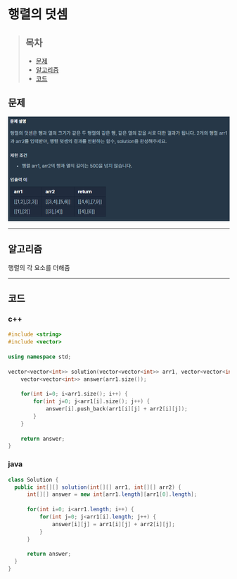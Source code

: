 # 행렬의 덧셈

> ## 목차
> * [문제](#문제)
> * [알고리즘](#알고리즘)
> * [코드](#코드)

## 문제
![문제](https://github.com/ryusehui/algorithm/blob/master/programmers/level1/problems/%ED%96%89%EB%A0%AC%EC%9D%98%20%EB%8D%A7%EC%85%88.PNG)
<hr/>

## 알고리즘
행렬의 각 요소를 더해줌
<hr/>

## 코드
### c++
```c++
#include <string>
#include <vector>
 
using namespace std;
 
vector<vector<int>> solution(vector<vector<int>> arr1, vector<vector<int>> arr2) {
    vector<vector<int>> answer(arr1.size());
    
    for(int i=0; i<arr1.size(); i++) {
        for(int j=0; j<arr1[i].size(); j++) {
            answer[i].push_back(arr1[i][j] + arr2[i][j]);
        }
    }
    
    return answer;
}
```

### java
```java
class Solution {
  public int[][] solution(int[][] arr1, int[][] arr2) {
      int[][] answer = new int[arr1.length][arr1[0].length];
      
      for(int i=0; i<arr1.length; i++) {
          for(int j=0; j<arr1[i].length; j++) {
              answer[i][j] = arr1[i][j] + arr2[i][j];
          }
      }
      
      return answer;
  }
}
```
